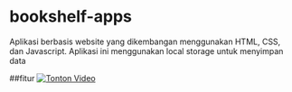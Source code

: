 # bookshelf-apps
Aplikasi berbasis website yang dikembangan menggunakan HTML, CSS, dan Javascript. Aplikasi ini menggunakan local storage untuk menyimpan data


##fitur
[![Tonton Video](https://img.youtube.com/vi/VIDEO_ID/0.jpg)](https://www.youtube.com/watch?v=Ji8lAuohopk&list=RDCMUCkXmLjEr95LVtGuIm3l2dPg&index=4)
